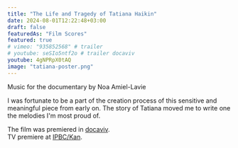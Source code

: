 ```yaml
---
title: "The Life and Tragedy of Tatiana Haikin"
date: 2024-08-01T12:22:48+03:00
draft: false
featuredAs: "Film Scores"
featured: true 
# vimeo: "935852568" # trailer
# youtube: seSIo5ntf2o # trailer docaviv
youtube: 4gNPRpX0tAQ
image: "tatiana-poster.png"
---
```

Music for the documentary by Noa Amiel-Lavie
<!--more-->

I was fortunate to be a part of the creation process of this sensitive and meaningful piece from early on. The story of Tatiana moved me to write one the melodies I'm most proud of.

The film was premiered in [docaviv](https://www.docaviv.co.il/2024-en/films/the-life-and-tragedy-of-tatiana-haikin/).  
TV premiere at [IPBC/Kan](https://www.youtube.com/watch?v=pUmSMfbepsw).

<!-- <iframe style="border-radius:12px" src="https://open.spotify.com/embed/track/3wJovH9tyiwGj8GCMcuwy0" width="100%" height="80" frameBorder="0" allowfullscreen="" allow="autoplay; clipboard-write; encrypted-media; fullscreen; picture-in-picture" loading="lazy"></iframe> -->
